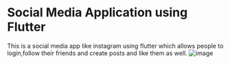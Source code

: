 # Social Media Application using Flutter
This is a social media app like instagram using flutter which allows people to login,follow their friends and create posts and like them as well.
![image](https://user-images.githubusercontent.com/100026864/219375161-242f091f-ed63-4b88-a111-7e2bc08f284c.png)

